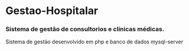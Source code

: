 # Gestao-Hospitalar

<h3>Sistema de gestão de consultorios e clinicas médicas.</h3>

Sistema de gestão desenvolvido em php e banco de dados mysql-server
 

